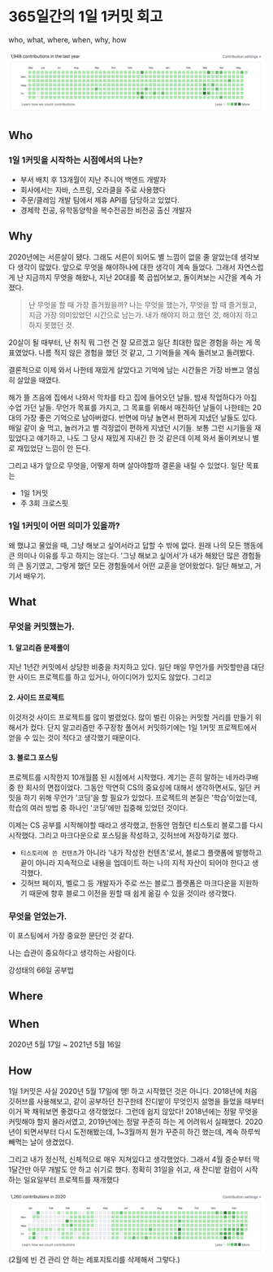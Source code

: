 # 365일간의 1일 1커밋 회고

who, what, where, when, why, how

![지난 1년 간의 커밋 로그](./image1.png)



## Who

### 1일 1커밋을 시작하는 시점에서의 나는?

- 부서 배치 후 13개월이 지난 주니어 백엔드 개발자
- 회사에서는 자바, 스프링, 오라클을 주로 사용했다
- 주문/클레임 개발 팀에서 제휴 API를 담당하고 있었다.
- 경제학 전공, 유학동양학을 복수전공한 비전공 출신 개발자

## Why

2020년에는 서른살이 됐다. 그래도 서른이 되어도 별 느낌이 없을 줄 알았는데 생각보다 생각이 많았다. 앞으로 무엇을 해야하나에 대한 생각이 계속 들었다. 그래서 자연스럽게 난 지금까지 무엇을 해왔나, 지난 20대를 쭉 곱씹어보고, 돌이켜보는 시간을 계속 가졌다.

> 난 무엇을 할 때 가장 즐거웠을까?
나는 무엇을 했는가, 무엇을 할 때 즐거웠고, 지금 가장 의미있었던 시간으로 남는가. 내가 해야지 하고 했던 것, 해야지 하고 하지 못했던 것.

20살이 될 때부터, 난 취직 뭐 그런 건 잘 모르겠고 일단 최대한 많은 경험을 하는 게 목표였었다. 나름 적지 않은 경험을 했던 것 같고, 그 기억들을 계속 돌려보고 돌려봤다.

결론적으로 이제 와서 나한테 재밌게 살았다고 기억에 남는 시간들은 가장 바쁘고 열심히 살았을 때였다.

해가 뜰 즈음에 집에서 나와서 막차를 타고 집에 들어오던 날들. 밤새 작업하다가 아침 수업 가던 날들. 무언가 목표를 가지고, 그 목표를 위해서 매진하던 날들이 나한테는 20대의 가장 좋은 기억으로 남아버렸다. 반면에 마냥 놀면서 편하게 지냈던 날들도 있다. 매일 같이 술 먹고, 놀러가고 별 걱정없이 편하게 지냈던 시기들. 보통 그런 시기들을 재밌었다고 얘기하고, 나도 그 당시 재밌게 지내긴 한 것 같은데 이제 와서 돌이켜보니 별로 재밌었단 느낌이 안 든다.

그리고 내가 앞으로 무엇을, 어떻게 하며 살아야할까 결론을 내릴 수 있었다. 일단 목표는 

- 1일 1커밋
- 주 3회 크로스핏


### 1일 1커밋이 어떤 의미가 있을까?

왜 했냐고 물었을 때, 그냥 해보고 싶어서라고 답할 수 밖에 없다. 원래 나의 모든 행동에 큰 의미나 이유를 두고 하지는 않는다. '그냥 해보고 싶어서'가 내가 해왔던 많은 경험들의 큰 동기였고, 그렇게 했던 모든 경험들에서 어떤 교훈을 얻어왔었다. 일단 해보고, 거기서 배우기.


## What

### 무엇을 커밋했는가.

#### 1. 알고리즘 문제풀이

지난 1년간 커밋에서 상당한 비중을 차지하고 있다. 일단 매일 무언가를 커밋할만큼 대단한 사이드 프로젝트를 하고 있거나, 아이디어가 있지도 않았다. 그리고 

#### 2. 사이드 프로젝트

이것저것 사이드 프로젝트를 많이 벌렸었다. 많이 벌린 이유는 커밋할 거리를 만들기 위해서가 컸다. 단지 알고리즘만 주구장창 풀어서 커밋하기에는 1일 1커밋 프로젝트에서 얻을 수 있는 것이 적다고 생각했기 때문이다.

#### 3. 블로그 포스팅

프로젝트를 시작한지 10개월쯤 된 시점에서 시작했다. 계기는 흔히 말하는 네카라쿠배 중 한 회사의 면접이었다. 그동안 막연히 CS의 중요성에 대해서 생각하면서도, 일단 커밋을 하기 위해 무언가 '코딩'을 할 필요가 있었다. 프로젝트의 본질은 '학습'이었는데, 학습의 여러 방법 중 하나인 '코딩'에만 집중해 있었던 것이다.

이제는 CS 공부를 시작해야할 때라고 생각했고, 한동안 멈췄던 티스토리 블로그를 다시 시작했다. 그리고 마크다운으로 포스팅을 작성하고, 깃허브에 저장하기로 했다.

 - `티스토리에 쓴 컨텐츠`가 아니라 '내가 작성한 컨텐츠'로서, 블로그 플랫폼에 발행하고 끝이 아니라 지속적으로 내용을 업데이트 하는 나의 지적 자산이 되어야 한다고 생각했다.
 - 깃허브 페이지, 벨로그 등 개발자가 주로 쓰는 블로그 플랫폼은 마크다운을 지원하기 때문에 향후 블로그 이전을 원할 때 쉽게 옮길 수 있을 것이라 생각했다.

### 무엇을 얻었는가.

이 포스팅에서 가장 중요한 문단인 것 같다.

나는 습관이 중요하다고 생각하는 사람이다.

강성태의 66일 공부법


## Where

## When

2020년 5월 17일 ~ 2021년 5월 16일


## How

1일 1커밋은 사실 2020년 5월 17일에 땡! 하고 시작했던 것은 아니다. 2018년에 처음 깃허브를 사용해보고, 같이 공부하던 친구한테 잔디밭이 무엇인지 설명을 들었을 때부터 이거 꽉 채워보면 좋겠다고 생각했었다. 그런데 쉽지 않았다! 2018년에는 정말 무엇을 커밋해야 할지 몰라서였고, 2019년에는 정말 꾸준히 하는 게 어려워서 실패했다. 2020년이 되면서부터 다시 도전해봤는데, 1~3월까지 뭔가 꾸준히 하긴 했는데, 계속 하루씩 빼먹는 날이 생겼었다.

그리고 내가 정신적, 신체적으로 매우 지쳐있다고 생각했었다. 그래서 4월 중순부터 딱 1달간만 아무 개발도 안 하고 쉬기로 했다. 정확히 31일을 쉬고, 새 잔디밭 컬럼이 시작하는 일요일부터 프로젝트를 재개했다

![2020년 커밋 로그](./image2.png)
(2월에 빈 건 관리 안 하는 레포지토리를 삭제해서 그렇다.)
